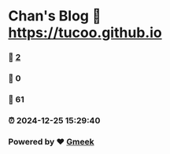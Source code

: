 # Chan's Blog :link: https://tucoo.github.io 
### :page_facing_up: [2](https://tucoo.github.io/tag.html) 
### :speech_balloon: 0 
### :hibiscus: 61 
### :alarm_clock: 2024-12-25 15:29:40 
### Powered by :heart: [Gmeek](https://github.com/Meekdai/Gmeek)
